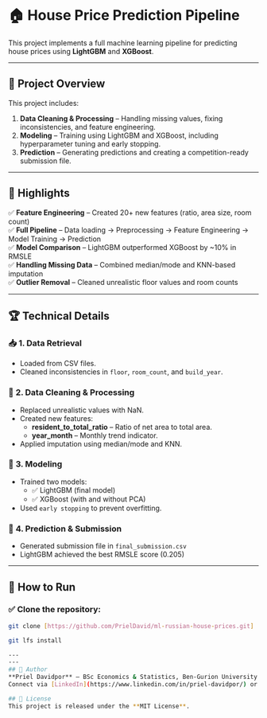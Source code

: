 # 🏠 House Price Prediction Pipeline

This project implements a full machine learning pipeline for predicting house prices using **LightGBM** and **XGBoost**.

---

## 📌 **Project Overview**
This project includes:
1. **Data Cleaning & Processing** – Handling missing values, fixing inconsistencies, and feature engineering.  
2. **Modeling** – Training using LightGBM and XGBoost, including hyperparameter tuning and early stopping.  
3. **Prediction** – Generating predictions and creating a competition-ready submission file.  

---

## 🚀 **Highlights**
✅ **Feature Engineering** – Created 20+ new features (ratio, area size, room count)  
✅ **Full Pipeline** – Data loading → Preprocessing → Feature Engineering → Model Training → Prediction  
✅ **Model Comparison** – LightGBM outperformed XGBoost by ~10% in RMSLE  
✅ **Handling Missing Data** – Combined median/mode and KNN-based imputation  
✅ **Outlier Removal** – Cleaned unrealistic floor values and room counts  

---

## 🏆 **Technical Details**
### 📥 **1. Data Retrieval**
- Loaded from CSV files.  
- Cleaned inconsistencies in `floor`, `room_count`, and `build_year`.  

### 🔎 **2. Data Cleaning & Processing**
- Replaced unrealistic values with NaN.  
- Created new features:  
    - **resident_to_total_ratio** – Ratio of net area to total area.  
    - **year_month** – Monthly trend indicator.  
- Applied imputation using median/mode and KNN.  

### 🌳 **3. Modeling**
- Trained two models:  
    - ✅ LightGBM (final model)  
    - ✅ XGBoost (with and without PCA)  
- Used `early stopping` to prevent overfitting.  

### 🧠 **4. Prediction & Submission**
- Generated submission file in `final_submission.csv`  
- LightGBM achieved the best RMSLE score (0.205)  

---

## 🚀 **How to Run**
### ✅ **Clone the repository:**
```bash
git clone [https://github.com/PrielDavid/ml-russian-house-prices.git]

git lfs install

---
---
## 👤 Author
**Priel Davidpor** — BSc Economics & Statistics, Ben‑Gurion University  
Connect via [LinkedIn](https://www.linkedin.com/in/priel-davidpor/) or open an issue.

## 📄 License
This project is released under the **MIT License**.
